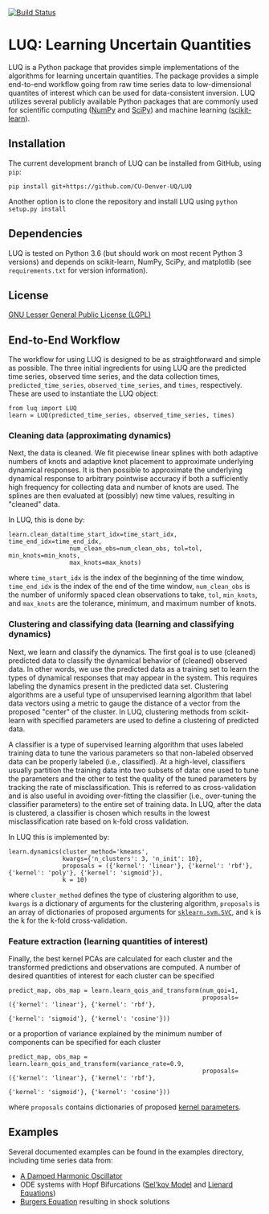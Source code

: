 [![Build Status](https://travis-ci.org/CU-Denver-UQ/LUQ.svg?branch=master)](https://travis-ci.org/CU-Denver-UQ/LUQ)

# LUQ: Learning Uncertain Quantities
LUQ is a Python package that provides simple implementations of the algorithms for learning uncertain quantities.
The package provides a simple end-to-end workflow going from raw time series data to low-dimensional quantites of interest which can be used for data-consistent inversion.
LUQ utilizes several publicly available Python packages that are commonly used for scientific computing ([NumPy](https://numpy.org/) and [SciPy](https://www.scipy.org/)) and machine learning ([scikit-learn](https://scikit-learn.org/)).

## Installation
The current development branch of LUQ can be installed from GitHub,  using ``pip``:

    pip install git+https://github.com/CU-Denver-UQ/LUQ
    
Another option is to clone the repository and install LUQ using
``python setup.py install``

## Dependencies
LUQ is tested on Python 3.6 (but should work on most recent Python 3 versions) and depends on scikit-learn, NumPy, SciPy, and matplotlib (see ``requirements.txt`` for version information).

## License
[GNU Lesser General Public License (LGPL)](https://github.com/CU-Denver-UQ/LUQ/blob/master/LICENSE.txt)

## End-to-End Workflow
The workflow for using LUQ is designed to be as straightforward and simple as possible.
The three initial ingredients for using LUQ are the predicted time series, observed time series, and the data collection times, `predicted_time_series`, `observed_time_series`, and `times`, respectively.
These are used to instantiate the LUQ object:

    from luq import LUQ
    learn = LUQ(predicted_time_series, observed_time_series, times)
    
### Cleaning data (approximating dynamics)
Next, the data is cleaned.
We fit piecewise linear splines with both adaptive numbers of knots and adaptive knot placement to approximate underlying dynamical responses.
It is then possible to approximate the underlying dynamical response to arbitrary pointwise accuracy if both a sufficiently high frequency for collecting data and number of knots are used.
The splines are then evaluated at (possibly) new time values, resulting in "cleaned" data.

In LUQ, this is done by:

    learn.clean_data(time_start_idx=time_start_idx, time_end_idx=time_end_idx,
                     num_clean_obs=num_clean_obs, tol=tol, min_knots=min_knots, 
                     max_knots=max_knots)
                     
where `time_start_idx` is the index of the beginning of the time window, `time_end_idx` is the index of the end of the time window, `num_clean_obs` is the number of uniformly spaced clean observations to take, `tol`, `min_knots`, and `max_knots` are the tolerance, minimum, and maximum number of knots.

### Clustering and classifying data (learning and classifying dynamics)
Next, we learn and classify the dynamics.
The first goal is to use (cleaned) predicted data to classify the dynamical behavior of (cleaned) observed data.
In other words, we use the predicted data as a training set to learn the types of dynamical responses that may appear in the system.
This requires labeling the dynamics present in the predicted data set.
Clustering algorithms are a useful type of unsupervised learning algorithm that label data vectors using a metric to gauge the distance of a vector from the proposed "center" of the cluster.
In LUQ, clustering methods from scikit-learn with specified parameters are used to define a clustering of predicted data.

A classifier is a type of supervised learning algorithm that uses labeled training data to tune the various parameters so that non-labeled observed data can be properly labeled (i.e., classified).
At a high-level, classifiers usually partition the training data into two subsets of data: one used to tune the parameters and the other to test the quality of the tuned parameters by tracking the rate of misclassification.
This is referred to as cross-validation and is also useful in avoiding over-fitting the classifier (i.e., over-tuning the classifier parameters) to the entire set of training data.
In LUQ, after the data is clustered, a classifier is chosen which results in the lowest misclassification rate based on k-fold cross validation.

In LUQ this is implemented by:

    learn.dynamics(cluster_method='kmeans',
                   kwargs={'n_clusters': 3, 'n_init': 10},
                   proposals = ({'kernel': 'linear'}, {'kernel': 'rbf'}, {'kernel': 'poly'}, {'kernel': 'sigmoid'}),
                   k = 10)
where `cluster_method` defines the type of clustering algorithm to use, `kwargs` is a dictionary of arguments for the clustering algorithm, `proposals` is an array of dictionaries of proposed arguments for [``sklearn.svm.SVC``](https://scikit-learn.org/stable/modules/generated/sklearn.svm.SVC.html), and `k` is the k for the k-fold cross-validation.

### Feature extraction (learning quantities of interest)
Finally, the best kernel PCAs are calculated for each cluster and the transformed predictions and observations are computed.
A number of desired quantities of interest for each cluster can be specified

    predict_map, obs_map = learn.learn_qois_and_transform(num_qoi=1,
                                                          proposals=({'kernel': 'linear'}, {'kernel': 'rbf'},
                                                                     {'kernel': 'sigmoid'}, {'kernel': 'cosine'}))
                                                                                                                        
or a proportion of variance explained by the minimum number of components can be specified for each cluster

    predict_map, obs_map = learn.learn_qois_and_transform(variance_rate=0.9,
                                                          proposals=({'kernel': 'linear'}, {'kernel': 'rbf'},
                                                                     {'kernel': 'sigmoid'}, {'kernel': 'cosine'}))
                                                                     
where `proposals` contains dictionaries of proposed [kernel parameters](https://scikit-learn.org/stable/modules/generated/sklearn.decomposition.KernelPCA.html#sklearn.decomposition.KernelPCA).

## Examples
Several documented examples can be found in the examples directory, including time series data from:
* [A Damped Harmonic Oscillator](https://github.com/CU-Denver-UQ/LUQ/blob/master/examples/harmonic-oscillator/harmonic_oscillator.py)
* ODE systems with Hopf Bifurcations ([Sel'kov Model](https://github.com/CU-Denver-UQ/LUQ/blob/master/examples/selkov/selkov.py) and [Lienard Equations](https://github.com/CU-Denver-UQ/LUQ/blob/master/examples/lienard/lienard.py))
* [Burgers Equation](https://github.com/CU-Denver-UQ/LUQ/blob/master/examples/shock/burgers_shock.py) resulting in shock solutions

